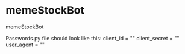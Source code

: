 # memeStockBot
memeStockBot

Passwords.py file should look like this:
client_id = ""
client_secret = ""
user_agent = ""
